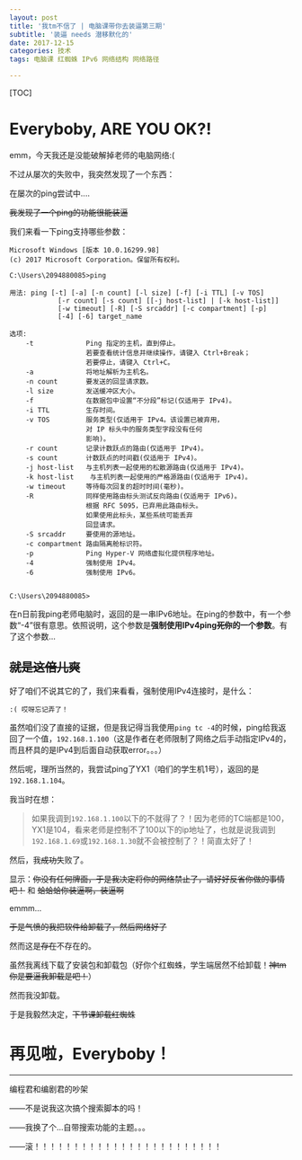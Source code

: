 ```yaml
---
layout: post
title: '我tm不信了 | 电脑课带你去装逼第三期'
subtitle: '装逼 needs 潜移默化的'
date: 2017-12-15
categories: 技术
tags: 电脑课 红蜘蛛 IPv6 网络结构 网络路径

---
```


[TOC]

# Everyboby, ARE YOU OK?!
emm，今天我还是没能破解掉老师的电脑网络:(

不过从屡次的失败中，我突然发现了一个东西：

在屡次的ping尝试中....

~~我发现了一个ping的功能很能装逼~~

我们来看一下ping支持哪些参数：

```
Microsoft Windows [版本 10.0.16299.98]
(c) 2017 Microsoft Corporation。保留所有权利。

C:\Users\2094880085>ping

用法: ping [-t] [-a] [-n count] [-l size] [-f] [-i TTL] [-v TOS]
            [-r count] [-s count] [[-j host-list] | [-k host-list]]
            [-w timeout] [-R] [-S srcaddr] [-c compartment] [-p]
            [-4] [-6] target_name

选项:
    -t             Ping 指定的主机，直到停止。
                   若要查看统计信息并继续操作，请键入 Ctrl+Break；
                   若要停止，请键入 Ctrl+C。
    -a             将地址解析为主机名。
    -n count       要发送的回显请求数。
    -l size        发送缓冲区大小。
    -f             在数据包中设置“不分段”标记(仅适用于 IPv4)。
    -i TTL         生存时间。
    -v TOS         服务类型(仅适用于 IPv4。该设置已被弃用，
                   对 IP 标头中的服务类型字段没有任何
                   影响)。
    -r count       记录计数跃点的路由(仅适用于 IPv4)。
    -s count       计数跃点的时间戳(仅适用于 IPv4)。
    -j host-list   与主机列表一起使用的松散源路由(仅适用于 IPv4)。
    -k host-list    与主机列表一起使用的严格源路由(仅适用于 IPv4)。
    -w timeout     等待每次回复的超时时间(毫秒)。
    -R             同样使用路由标头测试反向路由(仅适用于 IPv6)。
                   根据 RFC 5095，已弃用此路由标头。
                   如果使用此标头，某些系统可能丢弃
                   回显请求。
    -S srcaddr     要使用的源地址。
    -c compartment 路由隔离舱标识符。
    -p             Ping Hyper-V 网络虚拟化提供程序地址。
    -4             强制使用 IPv4。
    -6             强制使用 IPv6。


C:\Users\2094880085>
```

在n日前我ping老师电脑时，返回的是一串IPv6地址。在ping的参数中，有一个参数“-4”很有意思。依照说明，这个参数是**强制使用IPv4ping~~死你~~的一个参数**。有了这个参数...

## ~~就是这倍儿爽~~
好了咱们不说其它的了，我们来看看，强制使用IPv4连接时，是什么：

```
:( 哎呀忘记弄了！
```

虽然咱们没了直接的证据，但是我记得当我使用```ping tc -4```的时候，ping给我返回了一个值，```192.168.1.100```（这是作者在老师限制了网络之后手动指定IPv4的，而且杯具的是IPv4到后面自动获取error。。。）

然后呢，理所当然的，我尝试ping了YX1（咱们的学生机1号），返回的是```192.168.1.104```。

我当时在想：

> 如果我调到```192.168.1.100```以下的不就得了？！因为老师的TC端都是100，YX1是104，看来老师是控制不了100以下的ip地址了，也就是说我调到```192.168.1.69```或```192.168.1.30```就不会被控制了？！简直太好了！

然后，我~~成功~~失败了。

显示：~~你没有任何牌面，于是我决定将你的网络禁止了，请好好反省你做的事情吧！~~ 和 ~~蛤蛤蛤你装逼啊，装逼啊~~

emmm...

~~于是气愤的我把软件给卸载了，然后网络好了~~

然而这是~~存在~~不存在的。

虽然我离线下载了安装包和卸载包（好你个红蜘蛛，学生端居然不给卸载！~~神tm你是要逼我卸载是吧！~~）

然而我没卸载。

于是我毅然决定，~~下节课卸载红蜘蛛~~

# 再见啦，Everyboby！

------

编程君和编剧君的吵架

——不是说我这次搞个搜索脚本的吗！

——我换了个...自带搜索功能的主题。。。

——滚！！！！！！！！！！！！！！！！！！！！！！！！